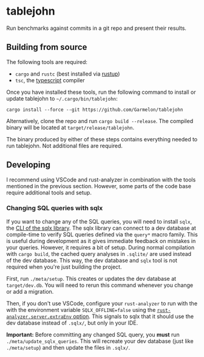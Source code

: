 # tablejohn

Run benchmarks against commits in a git repo and present their results.

## Building from source

The following tools are required:
- `cargo` and `rustc` (best installed via [rustup](https://rustup.rs/))
- `tsc`, the [typescript](https://www.typescriptlang.org/) compiler

Once you have installed these tools, run the following command to install or
update tablejohn to `~/.cargo/bin/tablejohn`:
```
cargo install --force --git https://github.com/Garmelon/tablejohn
```

Alternatively, clone the repo and run `cargo build --release`. The compiled
binary will be located at `target/release/tablejohn`.

The binary produced by either of these steps contains everything needed to run
tablejohn. Not additional files are required.

## Developing

I recommend using VSCode and rust-analyzer in combination with the tools
mentioned in the previous section. However, some parts of the code base require
additional tools and setup.

### Changing SQL queries with sqlx

If you want to change any of the SQL queries, you will need to install `sqlx`,
the [CLI of the sqlx library][sqlx]. The sqlx library can connect to a dev
database at compile-time to verify SQL queries defined via the `query*` macro
family. This is useful during development as it gives immediate feedback on
mistakes in your queries. However, it requires a bit of setup. During normal
compilation with `cargo build`, the cached query analyses in `.sqlite/` are used
instead of the dev database. This way, the dev database and `sqlx` tool is not
required when you're just building the project.

First, run `./meta/setup`. This creates or updates the dev database at
`target/dev.db`. You will need to rerun this command whenever you change or add
a migration.

Then, if you don't use VSCode, configure your `rust-analyzer` to run with the
with the environment variable `SQLX_OFFLINE=false` using the
[`rust-analyzer.server.extraEnv` option][ra-opt]. This signals to sqlx that it
should use the dev database instead of `.sqlx/`, but only in your IDE.

**Important:** Before committing any changed SQL query, you **must** run
`./meta/update_sqlx_queries`. This will recreate your dev database (just like
`./meta/setup`) and then update the files in `.sqlx/`.

[sqlx]: https://github.com/launchbadge/sqlx/blob/main/sqlx-cli/README.md
[ra-opt]: https://rust-analyzer.github.io/manual.html#rust-analyzer.check.extraEnv
